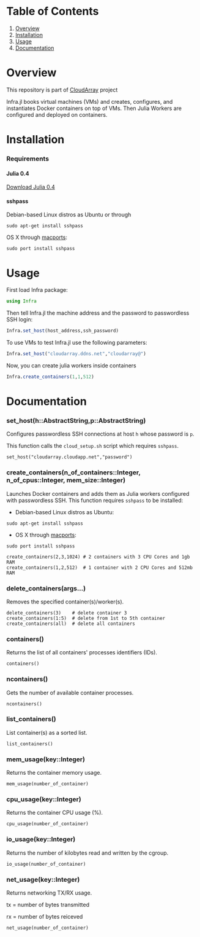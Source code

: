 # Table of Contents

1. [Overview](https://github.com/gsd-ufal/Infra.jl#overview)
1. [Installation](https://github.com/gsd-ufal/Infra.jl#installation)
2. [Usage](https://github.com/gsd-ufal/Infra.jl#usage)
3. [Documentation](https://github.com/gsd-ufal/Infra.jl#documentation)

# Overview

This repository is part of [CloudArray](https://github.com/gsd-ufal/CloudArray.jl) project

Infra.jl books virtual machines (VMs) and creates, configures, and instantiates Docker containers on top of VMs. Then Julia Workers are configured and deployed on containers. 

# Installation

### Requirements

#### Julia 0.4

[Download Julia 0.4](http://julialang.org/downloads/)

#### sshpass

Debian-based Linux distros as Ubuntu or through 

```
sudo apt-get install sshpass 
```

OS X through [macports](http://macports.org):

```
sudo port install sshpass
```

# Usage

First load Infra package:

```Julia
using Infra
```
Then tell Infra.jl the machine address and the password to passwordless SSH login:

```Julia
Infra.set_host(host_address,ssh_password)
```

To use VMs to test Infra.jl use the following parameters:

```Julia
Infra.set_host("cloudarray.ddns.net","cloudarray@")
```

Now, you can create julia workers inside containers

```Julia
Infra.create_containers(1,1,512)
```

# Documentation

### set_host(h::AbstractString,p::AbstractString)

Configures passwordless SSH connections at host `h` whose password is `p`.

This function calls the `cloud_setup.sh` script which requires `sshpass`.

```Example
set_host("cloudarray.cloudapp.net","password")
```

### create_containers(n_of_containers::Integer, n_of_cpus::Integer, mem_size::Integer)
Launches Docker containers and adds them as Julia workers configured with passwordless SSH.
This function requires `sshpass` to be installed:

* Debian-based Linux distros as Ubuntu:

```
sudo apt-get install sshpass
```

* OS X through [macports](http://macports.org):

```
sudo port install sshpass
```

```Example
create_containers(2,3,1024) # 2 containers with 3 CPU Cores and 1gb RAM
create_containers(1,2,512)  # 1 container with 2 CPU Cores and 512mb RAM
```

### delete_containers(args...)
Removes the specified container(s)/worker(s).

```Example
delete_containers(3)    # delete container 3
create_containers(1:5)  # delete from 1st to 5th container
create_containers(all)  # delete all containers
```

### containers()
Returns the list of all containers' processes identifiers (IDs).

```Example
containers()
```

### ncontainers()
Gets the number of available container processes.

```Example
ncontainers()
```

### list_containers()

List container(s) as a sorted list.

```Example
list_containers()
```

### mem_usage(key::Integer)
Returns the container memory usage.

```Example
mem_usage(number_of_container)
```

### cpu_usage(key::Integer)
Returns the container CPU usage (%).

```Example
cpu_usage(number_of_container)
```

### io_usage(key::Integer)
Returns the number of kilobytes read and written by the cgroup.

```Example
io_usage(number_of_container)
```

### net_usage(key::Integer)
Returns networking TX/RX usage.

tx = number of bytes transmitted

rx = number of bytes reiceved

```Example
net_usage(number_of_container)
```

